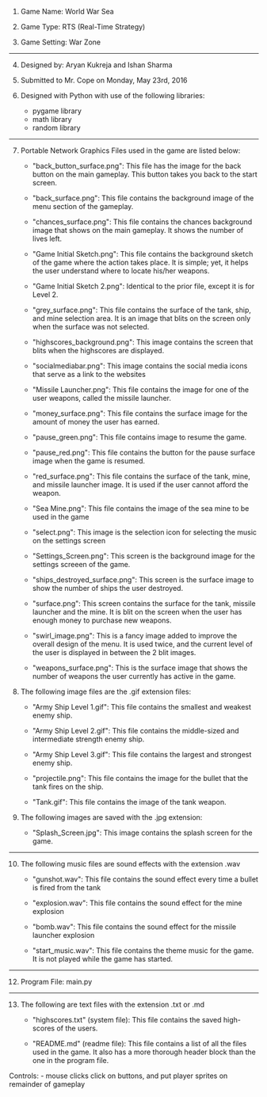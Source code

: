 1. Game Name: World War Sea

2. Game Type: RTS (Real-Time Strategy)

3. Game Setting: War Zone

------------------------------------------------------------------------------------------------------------
4. Designed by: Aryan Kukreja and Ishan Sharma

5. Submitted to Mr. Cope on Monday, May 23rd, 2016

6. Designed with Python with use of the following libraries:
    - pygame library
    - math library
    - random library

------------------------------------------------------------------------------------------------------------

7. Portable Network Graphics Files used in the game are listed below:
    - "back_button_surface.png":
        This file has the image for the back button on the main gameplay. This button takes you back to the start
        screen.

    - "back_surface.png":
        This file contains the background image of the menu section of the gameplay.

    - "chances_surface.png":
        This file contains the chances background image that shows on the main gameplay. It shows the number of lives
        left.

    - "Game Initial Sketch.png":
        This file contains the background sketch of the game where the action takes place. It is simple; yet, it helps
        the user understand where to locate his/her weapons.

    - "Game Initial Sketch 2.png":
        Identical to the prior file, except it is for Level 2. 

    -  "grey_surface.png":
        This file contains the surface of the tank, ship, and mine selection area. It is an image that blits on the
        screen only when the surface was not selected.

    - "highscores_background.png":
        This image contains the screen that blits when the highscores are displayed.

    - "socialmediabar.png":
        This image contains the social media icons that serve as a link to the websites

    - "Missile Launcher.png":
        This file contains the image for one of the user weapons, called the missile launcher.

    - "money_surface.png":
        This file contains the surface image for the amount of money the user has earned.

    - "pause_green.png":
        This file contains image to resume the game.

    - "pause_red.png":
        This file contains the button for the pause surface image when the game is resumed.

    - "red_surface.png":
        This file contains the surface of the tank, mine, and missile launcher image. It is used if the user cannot
        afford the weapon.

    - "Sea Mine.png":
        This file contains the image of the sea mine to be used in the game

    - "select.png":
        This image is the selection icon for selecting the music on the settings screen

    - "Settings_Screen.png":
        This screen is the background image for the settings screeen of the game.

    - "ships_destroyed_surface.png":
        This screen is the surface image to show the number of ships the user destroyed.

    - "surface.png":
        This screen contains the surface for the tank, missile launcher and the mine. It is blit on the screen when the
        user has enough money to purchase new weapons.

    - "swirl_image.png":
        This is a fancy image added to improve the overall design of the menu. It is used twice, and the current level
        of the user is displayed in between the 2 blit images.

    - "weapons_surface.png":
        This is the surface image that shows the number of weapons the user currently has active in the game.

8. The following image files are the .gif extension files:
    - "Army Ship Level 1.gif":
        This file contains the smallest and weakest enemy ship.

    - "Army Ship Level 2.gif":
        This file contains the middle-sized and intermediate strength enemy ship.

    - "Army Ship Level 3.gif":
        This file contains the largest and strongest enemy ship.

    - "projectile.png":
        This file contains the image for the bullet that the tank fires on the ship.

    - "Tank.gif":
        This file contains the image of the tank weapon.

9. The following images are saved with the .jpg extension:
    - "Splash_Screen.jpg":
        This image contains the splash screen for the game.

------------------------------------------------------------------------------------------------------------

10. The following music files are sound effects with the extension .wav
    - "gunshot.wav":
        This file contains the sound effect every time a bullet is fired from the tank

    - "explosion.wav":
        This file contains the sound effect for the mine explosion

    - "bomb.wav":
        This file contains the sound effect for the missile launcher explosion
        
    - "start_music.wav":
        This file contains the theme music for the game. It is not played while the game has started.

------------------------------------------------------------------------------------------------------------

12. Program File: main.py

------------------------------------------------------------------------------------------------------------

13. The following are text files with the extension .txt or .md
    - "highscores.txt" (system file):
        This file contains the saved high-scores of the users.

    - "README.md" (readme file):
        This file contains a list of all the files used in the game. It also has a more thorough header block than the
        one in the program file.


Controls:
    - mouse clicks
        click on buttons, and put player sprites on remainder of gameplay
